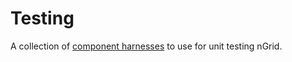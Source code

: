 # Testing

A collection of [component harnesses](https://material.angular.io/cdk/test-harnesses/overview) to use for unit testing nGrid.
